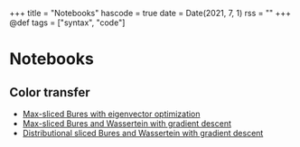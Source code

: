 +++
title = "Notebooks"
hascode = true
date = Date(2021, 7, 1)
rss = ""
+++
@def tags = ["syntax", "code"]

# Notebooks
## Color transfer
* [Max-sliced Bures with eigenvector optimization](/color_transfer_eig/)
* [Max-sliced Bures and Wassertein with gradient descent](/color_transfer_ms/)
* [Distributional sliced Bures and Wassertein with gradient descent](/color_transfer_ds/)
<!-- * [menu 2](/menu2/) -->
<!-- * [menu 3](/menu3/) -->